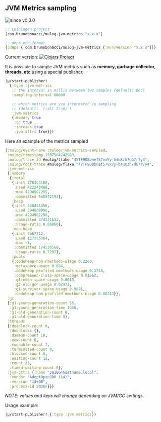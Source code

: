 ## JVM Metrics sampling
![since v0.3.0](https://img.shields.io/badge/since-v0.3.0-brightgreen)

``` clojure
;; Leiningen project
[com.brunobonacci/mulog-jvm-metrics "x.x.x"]

;; deps.edn format
{:deps { com.brunobonacci/mulog-jvm-metrics {:mvn/version "x.x.x"}}}
```
Current version: [![Clojars Project](https://img.shields.io/clojars/v/com.brunobonacci/mulog-jvm-metrics.svg)](https://clojars.org/com.brunobonacci/mulog-jvm-metrics)

It is possible to sample JVM metrics such as **memory, garbage
collector, threads, etc** using a special publisher.


``` clojure
(μ/start-publisher!
  {:type :jvm-metrics
   ;; the interval in millis between two samples (default: 60s)
   :sampling-interval 60000

   ;; which metrics are you interested in sampling
   ;; (default: `{:all true}`)
   :jvm-metrics
   {:memory true
    :gc true
    :threads true
    :jvm-attrs true}})
```

Here an example of the metrics sampled

``` clojure
{:mulog/event-name :mulog/jvm-metrics-sampled,
 :mulog/timestamp 1587504242983,
 :mulog/trace-id #mulog/flake "4VTF9QBbnef57vxVy-b4uKzh7dG7r7y4",
 :mulog/root-trace #mulog/flake "4VTF9QBbnef57vxVy-b4uKzh7dG7r7y4",
 :jvm-metrics
 {:memory
  {:total
   {:init 276103168,
    :used 422243480,
    :max 4294967295,
    :committed 548872192},
   :heap
   {:init 268435456,
    :used 294888096,
    :max 4294967296,
    :committed 374341632,
    :usage-ratio 0.06866},
   :non-heap
   {:init 7667712,
    :used 127355384,
    :max -1,
    :committed 174530560,
    :usage-ratio 0.7297},
   :pools
   {:codeheap-non-nmethods-usage 0.2269,
    :metaspace-usage 0.694,
    :codeheap-profiled-nmethods-usage 0.1748,
    :compressed-class-space-usage 0.01662,
    :g1-eden-space-usage 0.8018,
    :g1-old-gen-usage 0.02473,
    :g1-survivor-space-usage 0.9691,
    :codeheap-non-profiled-nmethods-usage 0.08243}},
 :gc
 {:g1-young-generation-count 56,
  :g1-young-generation-time 1068,
  :g1-old-generation-count 0,
  :g1-old-generation-time 0},
 :threads
 {:deadlock-count 0,
  :deadlocks {},
  :daemon-count 18,
  :new-count 0,
  :runnable-count 7,
  :terminated-count 0,
  :blocked-count 0,
  :waiting-count 12,
  :count 25,
  :timed-waiting-count 6},
 :jvm-attrs {:name "20366@hostname.local",
  :vendor "AdoptOpenJDK (14)",
  :version "14+36",
  :process-id 20366}}}
```

*NOTE: values and keys will change depending on JVM/GC settings.*

Usage example:

``` clojure
(μ/start-publisher! {:type :jvm-metrics})
```
